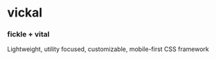 # vickal

### fickle + vital

Lightweight, utility focused, customizable, mobile-first CSS framework
